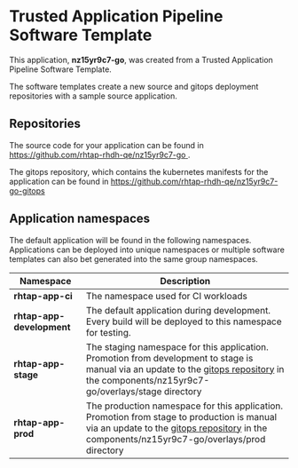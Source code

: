 # Trusted Application Pipeline Software Template

This application, **nz15yr9c7-go**, was created from a Trusted Application Pipeline Software Template.

The software templates create a new source and gitops deployment repositories with a sample source application. 

## Repositories

The source code for your application can be found in [https://github.com/rhtap-rhdh-qe/nz15yr9c7-go ](https://github.com/rhtap-rhdh-qe/nz15yr9c7-go ).
 
The gitops repository, which contains the kubernetes manifests for the application can be found in 
[https://github.com/rhtap-rhdh-qe/nz15yr9c7-go-gitops ](https://github.com/rhtap-rhdh-qe/nz15yr9c7-go-gitops ) 

## Application namespaces 

The default application will be found in the following namespaces. Applications can be deployed into unique namespaces or multiple software templates can also bet generated into the same group namespaces.  

|  Namespace   |  Description   |  
| -------- | -------- |
| **rhtap-app-ci** | The namespace used for CI workloads |
| **rhtap-app-development** | The default application during development. Every build will be deployed to this namespace for testing. |
| **rhtap-app-stage** | The staging namespace for this application. Promotion from development to stage is manual via an update to the [gitops repository](https://github.com/rhtap-rhdh-qe/nz15yr9c7-go-gitops ) in the components/nz15yr9c7-go/overlays/stage directory |
| **rhtap-app-prod** | The production namespace for this application. Promotion from stage to production is manual via an update to the [gitops repository](https://github.com/rhtap-rhdh-qe/nz15yr9c7-go-gitops ) in the components/nz15yr9c7-go/overlays/prod directory |